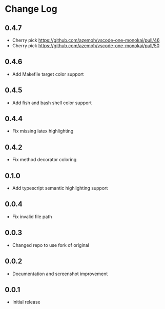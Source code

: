 # Change Log

## 0.4.7

- Cherry pick https://github.com/azemoh/vscode-one-monokai/pull/46
- Cherry pick https://github.com/azemoh/vscode-one-monokai/pull/50

## 0.4.6

- Add Makefile target color support

## 0.4.5

- Add fish and bash shell color support

## 0.4.4 

- Fix missing latex highlighting

## 0.4.2

- Fix method decorator coloring 

## 0.1.0

- Add typescript semantic highlighting support

## 0.0.4

- Fix invalid file path
  
## 0.0.3

- Changed repo to use fork of original
  
## 0.0.2

- Documentation and screenshot improvement

## 0.0.1

- Initial release
